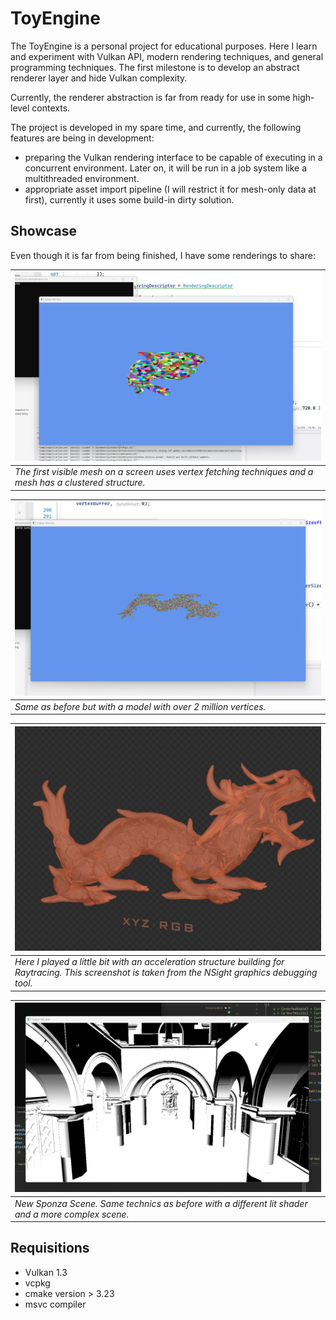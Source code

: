 # ToyEngine

The ToyEngine is a personal project for educational purposes. Here I learn and experiment with Vulkan API, modern rendering techniques, and general programming techniques.
The first milestone is to develop an abstract renderer layer and hide Vulkan complexity.

Currently, the renderer abstraction is far from ready for use in some high-level contexts.

The project is developed in my spare time, and currently, the following features are being in development:
 - preparing the Vulkan rendering interface to be capable of executing in a concurrent environment. Later on, it will be run in a job system like a multithreaded environment.
 - appropriate asset import pipeline (I will restrict it for mesh-only data at first), currently it uses some build-in dirty solution.

## Showcase
Even though it is far from being finished, I have some renderings to share:

|![First Mesh](Docs/FirstMesh.png)|
|:-|
|*The first visible mesh on a screen uses vertex fetching techniques and a mesh has a clustered structure.*|


|![Dense Mesh](Docs/DenseMesh.png)|
|:-|
|*Same as before but with a model with over 2 million vertices.*|


|![TLAS](Docs/Tlas.png)|
|:-|
|*Here I played a little bit with an acceleration structure building for Raytracing. This screenshot is taken from the NSight graphics debugging tool.*|


|![New Sponza](Docs/NewSponza.png)|
|:-|
|*New Sponza Scene. Same technics as before with a different lit shader and a more complex scene.*|


## Requisitions
- Vulkan 1.3
- vcpkg
- cmake version > 3.23
- msvc compiler
